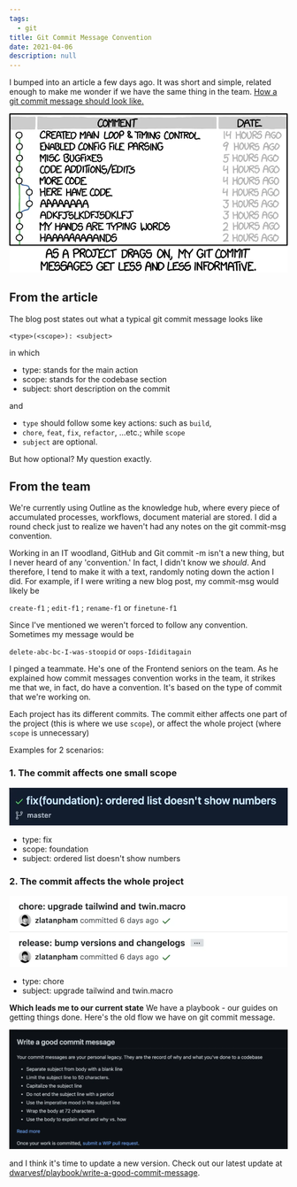 ```yaml
---
tags: 
  - git
title: Git Commit Message Convention
date: 2021-04-06
description: null
---
```


I bumped into an article a few days ago. It was short and simple, related enough to make me wonder if we have the same thing in the team. [How a git commit message should look like.](https://dev.to/i5han3/git-commit-message-convention-that-you-can-follow-1709)

![](assets/git-commit-message-convention_3e7f02ebed61d22e2cade0e4c3c9ed61_md5.webp)

## From the article

The blog post states out what a typical git commit message looks like

```plain_text
<type>(<scope>): <subject>
```

in which

* type: stands for the main action
* scope: stands for the codebase section
* subject: short description on the commit

and

* `type` should follow some key actions: such as `build`,
* `chore`, `feat`, `fix`, `refactor`, ...etc.; while `scope`
* `subject` are optional.

But how optional? My question exactly.

## From the team

We're currently using Outline as the knowledge hub, where every piece of accumulated processes, workflows, document material are stored. I did a round check just to realize we haven't had any notes on the git commit-msg convention.

Working in an IT woodland, GitHub and Git commit -m isn't a new thing, but I never heard of any 'convention.' In fact, I didn't know we *should*. And therefore, I tend to make it with a text, randomly noting down the action I did. For example, if I were writing a new blog post, my commit-msg would likely be

`create-f1` ; `edit-f1` ; `rename-f1` or `finetune-f1`

Since I've mentioned we weren't forced to follow any convention. Sometimes my message would be

`delete-abc-bc-I-was-stoopid` or `oops-Ididitagain`

I pinged a teammate. He's one of the Frontend seniors on the team. As he explained how commit messages convention works in the team, it strikes me that we, in fact, do have a convention. It's based on the type of commit that we're working on.

Each project has its different commits. The commit either affects one part of the project (this is where we use `scope`), or affect the whole project (where `scope` is unnecessary)

Examples for 2 scenarios:

### 1. The commit affects one small scope

![](assets/git-commit-message-convention_c3a26eeaa2a55880f60f0219fd54ecbe_md5.webp)

* type: fix
* scope: foundation
* subject: ordered list doesn't show numbers

### 2. The commit affects the whole project

![](assets/git-commit-message-convention_a0d2b484d0d87baddace0446623c0af0_md5.webp)

* type: chore
* subject: upgrade tailwind and twin.macro

**Which leads me to our current state**
We have a playbook - our guides on getting things done. Here's the old flow we have on git commit message.

![](assets/git-commit-message-convention_822a84298b02559d0d1224f7aa82e039_md5.webp)

and I think it's time to update a new version. Check out our latest update at [dwarvesf/playbook/write-a-good-commit-message](https://github.com/dwarvesf/playbook/blob/master/engineering/git.md#write-a-good-commit-message).
